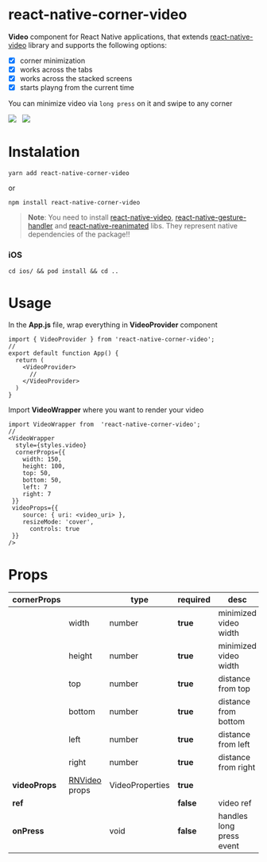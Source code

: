 # react-native-corner-video
**Video** component for React Native applications, that extends [react-native-video](https://github.com/react-native-video/react-native-video) library and supports the following options:

 - [x] corner minimization
 - [x] works across the tabs
 - [x] works across the stacked screens
 - [x] starts playng from the current time

You can minimize video via `long press` on it and swipe to any corner

<img src="https://media1.giphy.com/media/iL8ct1yWqcAYWxN6mO/giphy.gif" /> &nbsp;
<img src="https://media1.giphy.com/media/3DTnHEQv2r9x0TgpaK/giphy.gif" />

# Instalation

    yarn add react-native-corner-video
or

    npm install react-native-corner-video

> **Note**: 
> You need to install [react-native-video](https://github.com/react-native-video/react-native-video), [react-native-gesture-handler](https://docs.swmansion.com/react-native-gesture-handler/docs/#installation) and [react-native-reanimated](https://docs.swmansion.com/react-native-reanimated/docs) libs. They represent native dependencies of the package!!

### iOS

    cd ios/ && pod install && cd ..

# Usage
In the **App.js** file, wrap everything in **VideoProvider** component

    import { VideoProvider } from 'react-native-corner-video';
	//
	export default function App() {
	  return (
		<VideoProvider>
		  //
		</VideoProvider>
	  )
	}

Import **VideoWrapper**  where you want to render your video

    import VideoWrapper from  'react-native-corner-video';
    //
    <VideoWrapper
	  style={styles.video}
	  cornerProps={{
		width: 150,
		height: 100,
		top: 50,
		bottom: 50,
		left: 7
		right: 7
	 }}
	 videoProps={{
	    source: { uri: <video_uri> },
	    resizeMode: 'cover',
		  controls: true
	 }}
    />

# Props

|cornerProps||type|required|desc
|--|--|--|--|--|
|  |width|number|**true**|minimized video width|
|  |height|number|**true**|minimized video width|
||top|number|**true**|distance from top|
||bottom|number|**true**|distance from bottom|
||left|number|**true**|distance from left|
||right|number|**true**|distance from right|
|**videoProps**|[RNVideo](https://github.com/react-native-video/react-native-video#configurable-props) props|VideoProperties|**true**|
|**ref**|||**false**|video ref|
|**onPress**||void|**false**|handles long press event|
